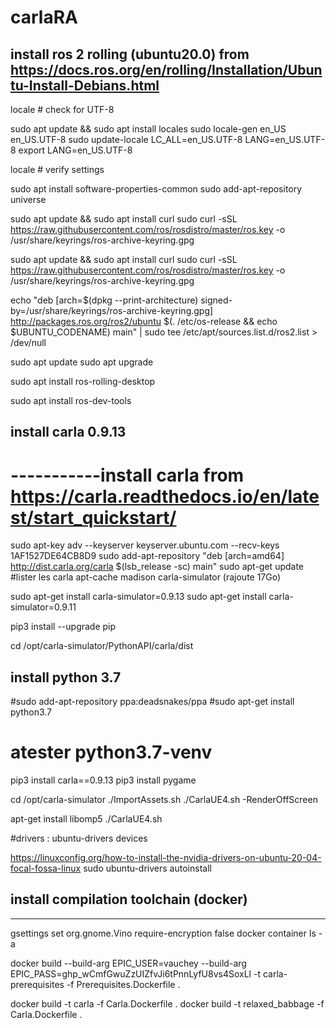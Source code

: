 # carlaRA


## install ros 2  rolling (ubuntu20.0) from https://docs.ros.org/en/rolling/Installation/Ubuntu-Install-Debians.html


locale  # check for UTF-8

sudo apt update && sudo apt install locales
sudo locale-gen en_US en_US.UTF-8
sudo update-locale LC_ALL=en_US.UTF-8 LANG=en_US.UTF-8
export LANG=en_US.UTF-8

locale  # verify settings

sudo apt install software-properties-common
sudo add-apt-repository universe

sudo apt update && sudo apt install curl
sudo curl -sSL https://raw.githubusercontent.com/ros/rosdistro/master/ros.key -o /usr/share/keyrings/ros-archive-keyring.gpg


sudo apt update && sudo apt install curl
sudo curl -sSL https://raw.githubusercontent.com/ros/rosdistro/master/ros.key -o /usr/share/keyrings/ros-archive-keyring.gpg

echo "deb [arch=$(dpkg --print-architecture) signed-by=/usr/share/keyrings/ros-archive-keyring.gpg] http://packages.ros.org/ros2/ubuntu $(. /etc/os-release && echo $UBUNTU_CODENAME) main" | sudo tee /etc/apt/sources.list.d/ros2.list > /dev/null


sudo apt update
sudo apt upgrade

sudo apt install ros-rolling-desktop

sudo apt install ros-dev-tools



## install carla 0.9.13

# -----------install carla from https://carla.readthedocs.io/en/latest/start_quickstart/
sudo apt-key adv --keyserver keyserver.ubuntu.com --recv-keys 1AF1527DE64CB8D9
sudo add-apt-repository "deb [arch=amd64] http://dist.carla.org/carla $(lsb_release -sc) main"
sudo apt-get update 
#lister les carla apt-cache madison carla-simulator (rajoute 17Go)

sudo apt-get install carla-simulator=0.9.13
sudo apt-get install carla-simulator=0.9.11

pip3 install --upgrade pip

cd /opt/carla-simulator/PythonAPI/carla/dist
## install python 3.7
#sudo add-apt-repository ppa:deadsnakes/ppa
#sudo apt-get install python3.7
# atester python3.7-venv
pip3 install carla==0.9.13
pip3 install pygame

cd /opt/carla-simulator
./ImportAssets.sh
./CarlaUE4.sh -RenderOffScreen

apt-get install libomp5
./CarlaUE4.sh


#drivers :
ubuntu-drivers devices

https://linuxconfig.org/how-to-install-the-nvidia-drivers-on-ubuntu-20-04-focal-fossa-linux
sudo ubuntu-drivers autoinstall
## install compilation toolchain (docker)
--------------------------	

gsettings set org.gnome.Vino require-encryption false
docker container ls -a


docker build --build-arg EPIC_USER=vauchey --build-arg EPIC_PASS=ghp_wCmfGwuZzUIZfvJi6tPnnLyfU8vs4SoxLl -t carla-prerequisites -f Prerequisites.Dockerfile . 

docker build -t carla -f Carla.Dockerfile .
docker build -t relaxed_babbage -f Carla.Dockerfile .
